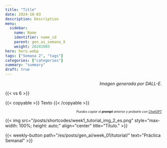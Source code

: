 ```yaml
---
title: "Title"  
date: 2024-10-03
description: Description  
menu:  
  sidebar:  
    name: Name  
    identifier: name_id  
    parent: gen_ai_semana_X
    weight: 20241003  
hero: hero.webp  
tags: ["Semana 2", "tags"]  
categories: ["categories"]  
summary: "summary"  
draft: true 
---
```


<p style="text-align: right;">
<em>Imagen generada por DALL-E.</em>
</p>


{{< vs 6 >}}


{{< copyable >}}
Texto
{{< /copyable >}}

<p style="text-align: right; font-size: 10px;">
<em>Puedes copiar el <b>prompt</b> anterior y probarlo con <a href="https://chatgpt.com">ChatGPT</a></em>
</p>



{{< img src="/posts/shortcodes/week1_tutorial_img_2_es.png" style="max-width: 100%; height: auto;" align="center" title="Titulo." >}}





{{< weekly-button path="/es/posts/gen_ai/week_01/tutorial/" text="Práctica Semanal" >}}